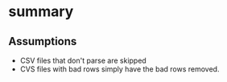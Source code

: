 # summary

## Assumptions
* CSV files that don't parse are skipped
* CVS files with bad rows simply have the bad rows removed. 